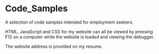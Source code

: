 # Code_Samples
A selection of code samples intended for employment seekers.

HTML, JavaScript and CSS for my website can all be viewed by pressing F12 on a computer while the website is loaded and viewing the debugger.

The website address is provided on my resume.
